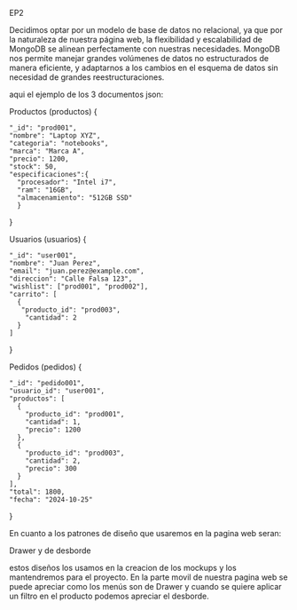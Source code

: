 EP2 

Decidimos optar por un modelo de base de datos no relacional, ya que por la naturaleza de nuestra página web, la flexibilidad y escalabilidad de MongoDB se alinean perfectamente con nuestras necesidades.
MongoDB nos permite manejar grandes volúmenes de datos no estructurados de manera eficiente, y adaptarnos a los cambios en el esquema de datos sin necesidad de grandes reestructuraciones.

aqui el ejemplo de los 3 documentos json:


Productos (productos)
{

    "_id": "prod001",
    "nombre": "Laptop XYZ",
    "categoria": "notebooks",
    "marca": "Marca A",
    "precio": 1200,
    "stock": 50,
    "especificaciones":{
      "procesador": "Intel i7",
      "ram": "16GB",
      "almacenamiento": "512GB SSD"
      }
  }

  


Usuarios (usuarios)
{
  
    "_id": "user001",
    "nombre": "Juan Perez",
    "email": "juan.perez@example.com",
    "direccion": "Calle Falsa 123",
    "wishlist": ["prod001", "prod002"],
    "carrito": [
      {
       "producto_id": "prod003",
        "cantidad": 2
      }
    ]
  
}



Pedidos (pedidos)
{

    "_id": "pedido001",
    "usuario_id": "user001",
    "productos": [
      {
        "producto_id": "prod001",
        "cantidad": 1,
        "precio": 1200
      },
      {
        "producto_id": "prod003",
        "cantidad": 2,
        "precio": 300
      }
    ],
    "total": 1800,
    "fecha": "2024-10-25"
  
}




En cuanto a los patrones de diseño que usaremos en la pagina web seran:

Drawer y de desborde

estos diseños los usamos en la creacion de los mockups y los mantendremos para el proyecto.
En la parte movil de nuestra pagina web se puede apreciar como los menús son de Drawer y cuando se quiere aplicar un filtro en el producto podemos apreciar el desborde.




